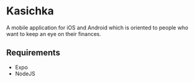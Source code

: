 # Kasichka

A mobile application for iOS and Android which is oriented to people who want to keep an eye on their finances.

## Requirements

* Expo
* NodeJS
